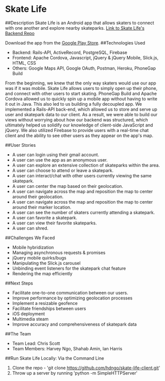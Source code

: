 # Skate Life

##Description
Skate Life is an Android app that allows skaters to connect with one another and explore nearby skateparks.
[Link to Skate Life's Backend Repo](https://github.com/yago580/skate-life-backend)

Download the app from the [Google Play Store](https://play.google.com/store/apps/details?id=com.skate_life.mobile_test).
##Technologies Used
  * Backend: Rails-API, ActiveRecord, PostgreSQL, Firebase
  * Frontend: Apache Cordova, Javascript, jQuery & jQuery Mobile, Slick.js, HTML, CSS
  * Others: Google Maps API, Google OAuth, Postman, Heroku, PhoneGap Build


From the beginning, we knew that the only way skaters would use our app was if it was mobile. Skate Life allows users to simply open up their phone, and connect with other users to start skating. PhoneGap Build and Apache Cordova allowed us to quickly spin up a mobile app without having to write it out in Java. This also led to us building a fully decoupled app.  We implemented a Rails-API back-end, which allowed us to store and serve up user and skatepark data to our client. As a result, we were able to build our views without worrying about how our backend was structured, which ultimately helped us solidify our knowledge of client-side JavaScript and jQuery. We also utilized Firebase to provide users with a real-time chat client and the ability to see other users as they appear on the app's map.

##User Stories
  * A user can login using their gmail account.
  * A user can use the app as an anonymous user.
  * A user can explore an extensive collection of skateparks within the area.
  * A user can choose to attend or leave a skatepark.
  * A user can interact/chat with other users currently viewing the same skatepark.
  * A user can center the map based on their geolocation.
  * A user can navigate across the map and reposition the map to center around their geolocation.
  * A user can navigate across the map and reposition the map to center around their marker location.
  * A user can see the number of skaters currently attending a skatepark.
  * A user can favorite a skatepark.
  * A user can view their favorite skateparks.
  * A user can shred.

##Challenges We Faced
  * Mobile hybridization
  * Managing asynchronous requests & promises
  * jQuery mobile quirks/bugs
  * Manipulating the Slick.js carousel
  * Unbinding event listeners for the skatepark chat feature
  * Rendering the map efficiently

##Next Steps
  * Facilitate one-to-one communication between our users.
  * Improve performance by optimizing geolocation processes
  * Implement a resizable geofence
  * Facilitate friendships between users
  * iOS deployment
  * Multimedia steam
  * Improve accuracy and comprehensiveness of skatepark data

##The Team
  * Team Lead: Chris Scott
  * Team Members: Harvey Ngo, Shahab Amin, Ian Harris

##Run Skate Life Locally:
Via the Command Line
  1. Clone the repo - 'git clone https://github.com/hdngo/skate-life-client.git'
  2. Throw up a server by running 'python -m SimpleHTTPServer'
